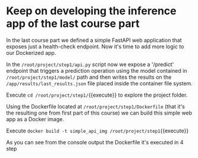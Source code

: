 # Keep on developing the inference app of the last course part

In the last course part we defined a simple FastAPI web application that exposes just 
a health-check endpoint. Now it's time to add more logic to our Dockerized app. 

In the `/root/project/step1/api.py` script now we expose a '/predict' endpoint that triggers 
a prediction operation using the model contained in `/root/project/step1/model/` path and then 
writes the results on the `/app/results/last_results.json` file placed inside the container 
file system.

Execute `cd /root/project/step1/`{{execute}} to explore the project folder.

Using the Dockerfile located at `/root/project/step1/Dockerfile`  (that it's the resulting one 
from first part of this course) we can build this simple web app as a Docker image.

Execute `docker build -t simple_api_img /root/project/step1`{{execute}}

As you can see from the console output the Dockerfile it's executed in 4 step


